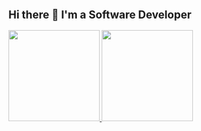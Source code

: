 ## Hi there 👋 I'm a Software Developer

<div>
  <a href="https://github.com/JulioNCavalcanti">
  <img loading="lazy" height="180em" src="https://readme-stats-julio-nunes-cavalcantis-projects.vercel.app/api?username=JulioNCavalcanti&layout=compact&langs_count=7&theme=transparent"/>
  <img loading="lazy" height="180em" src="https://readme-stats-julio-nunes-cavalcantis-projects.vercel.app/api?username=JulioNCavalcanti&show_icons=true&theme=transparent&include_all_commits=true&count_private=true"/>
</div>
